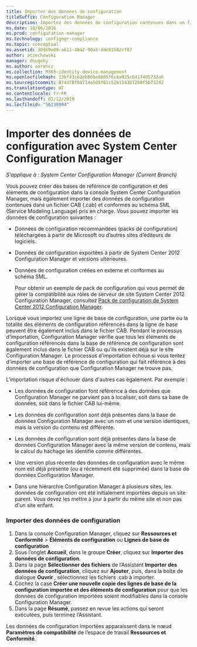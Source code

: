 ```yaml
---
title: Importer des données de configuration
titleSuffix: Configuration Manager
description: Importez des données de configuration contenues dans un fichier CAB et conformes au schéma SML (Service Modeling Language) pris en charge.
ms.date: 10/06/2016
ms.prod: configuration-manager
ms.technology: configmgr-compliance
ms.topic: conceptual
ms.assetid: 309b9a09-a611-4ba2-90ab-dde51582cf87
author: aczechowski
manager: dougeby
ms.author: aaroncz
ms.collection: M365-identity-device-management
ms.openlocfilehash: 13bf43cb2eb80be6605f6c6a925c641f405732a6
ms.sourcegitcommit: 874d78f08714a509f61c52b154387268f5b73242
ms.translationtype: HT
ms.contentlocale: fr-FR
ms.lasthandoff: 02/12/2019
ms.locfileid: "56130994"
---
```

# <a name="import-configuration-data-with-system-center-configuration-manager"></a>Importer des données de configuration avec System Center Configuration Manager

*S’applique à : System Center Configuration Manager (Current Branch)*

Vous pouvez créer des bases de référence de configuration et des éléments de configuration dans la console System Center Configuration Manager, mais également importer des données de configuration contenues dans un fichier CAB (.cab) et conformes au schéma SML (Service Modeling Language) pris en charge. Vous pouvez importer les données de configuration suivantes :  

- Données de configuration recommandées (packs de configuration) téléchargées à partir de Microsoft ou d’autres sites d’éditeurs de logiciels.  

- Données de configuration exportées à partir de System Center 2012 Configuration Manager et versions ultérieures.  

- Données de configuration créées en externe et conformes au schéma SML.  

  Pour obtenir un exemple de pack de configuration qui vous permet de gérer la compatibilité aux rôles de serveur de site System Center 2012 Configuration Manager, consultez [Pack de configuration de System Center 2012 Configuration Manager](http://www.microsoft.com/en-us/download/details.aspx?id=30710&WT.mc_id=rss_alldownloads_all).  

Lorsque vous importez une ligne de base de configuration, une partie ou la totalité des éléments de configuration référencés dans la ligne de base peuvent être également inclus dans le fichier CAB. Pendant le processus d’importation, Configuration Manager vérifie que tous les éléments de configuration référencés dans la base de référence de configuration sont également inclus dans le fichier CAB ou qu’ils existent déjà sur le site Configuration Manager. Le processus d’importation échoue si vous tentez d’importer une base de référence de configuration qui fait référence à des données de configuration que Configuration Manager ne trouve pas.  

L'importation risque d'échouer dans d'autres cas également. Par exemple :  

-   Les données de configuration font référence à des données que Configuration Manager ne parvient pas à localiser, soit dans sa base de données, soit dans le fichier CAB lui-même.  

-   Les données de configuration sont déjà présentes dans la base de données Configuration Manager avec un nom et une version identiques, mais la version du contenu est différente.  

-   Les données de configuration sont déjà présentes dans la base de données Configuration Manager avec la même version de contenu, mais le calcul du hachage les identifie comme différentes.  

-   Une version plus récente des données de configuration avec le même nom est déjà présente (ou a récemment été supprimée) dans la base de données Configuration Manager.  

-   Dans une hiérarchie Configuration Manager à plusieurs sites, les données de configuration ont été initialement importées depuis un site parent. Vous devez les mettre à jour à partir du même site et non pas d'un site enfant.  

### <a name="import-configuration-data"></a>Importer des données de configuration  

1.  Dans la console Configuration Manager, cliquez sur **Ressources et Conformité** > **Éléments de configuration** ou **Lignes de base de configuration**
2.  Sous l’onglet **Accueil**, dans le groupe **Créer**, cliquez sur **Importer des données de configuration**.  
3.  Dans la page **Sélectionner des fichiers** de l’Assistant **Importer des données de configuration**, cliquez sur **Ajouter**, puis, dans la boîte de dialogue **Ouvrir** , sélectionnez les fichiers .cab à importer.  
4.  Cochez la case **Créer une nouvelle copie des lignes de base de la configuration importée et des éléments de configuration** pour que les données de configuration importées soient modifiables dans la console Configuration Manager.  
5.  Dans la page **Résumé**, passez en revue les actions qui seront exécutées, puis terminez l’Assistant.  

Les données de configuration importées apparaissent dans le nœud **Paramètres de compatibilité** de l’espace de travail **Ressources et Conformité**.  
